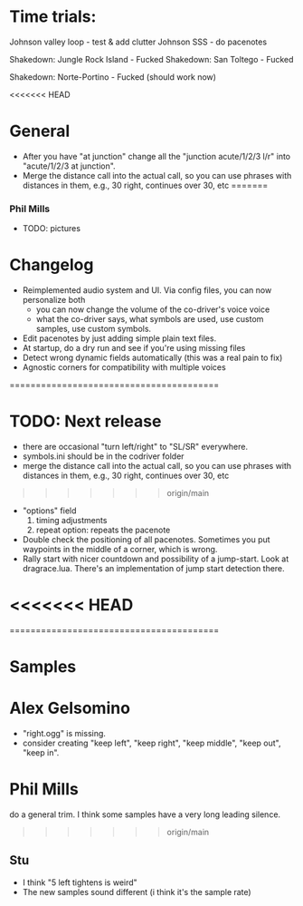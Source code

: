 # Time trials:

Johnson valley loop - test & add clutter
Johnson SSS - do pacenotes 

Shakedown: Jungle Rock Island - Fucked 
Shakedown: San Toltego - Fucked 

Shakedown: Norte-Portino - Fucked (should work now)

<<<<<<< HEAD
# General

* After you have "at junction" change all the "junction acute/1/2/3 l/r" into "acute/1/2/3 at junction".
* Merge the distance call into the actual call, so you can use phrases with distances in them, e.g., 30 right, continues over 30, etc
=======
### Phil Mills
* TODO: pictures

# Changelog 
* Reimplemented audio system and UI. Via config files, you can now personalize both 
  * you can now change the volume of the co-driver's voice voice
  * what the co-driver says, what symbols are used, use custom samples, use custom symbols.
* Edit pacenotes by just adding simple plain text files.
* At startup, do a dry run and see if you're using missing files
* Detect wrong dynamic fields automatically (this was a real pain to fix)
* Agnostic corners for compatibility with multiple voices

========================================

# TODO: Next release

* there are occasional "turn left/right" to "SL/SR" everywhere.
* symbols.ini should be in the codriver folder
* merge the distance call into the actual call, so you can use phrases with distances in them, e.g., 30 right, continues over 30, etc
>>>>>>> origin/main
* "options" field
  1. timing adjustments
  2. repeat option: repeats the pacenote
* Double check the positioning of all pacenotes. Sometimes you put waypoints in the middle of a corner, which is wrong.
* Rally start with nicer countdown and possibility of a jump-start. Look at dragrace.lua. There's an implementation of jump start detection there.

<<<<<<< HEAD
=======
========================================
# Samples

# Alex Gelsomino

* "right.ogg" is missing.
* consider creating "keep left", "keep right", "keep middle", "keep out", "keep in".

# Phil Mills

do a general trim. I think some samples have a very long leading silence.

>>>>>>> origin/main
## Stu

* I think "5 left tightens is weird"
* The new samples sound different (i think it's the sample rate)
